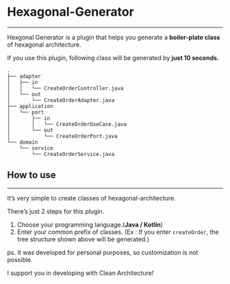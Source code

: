 # Hexagonal-Generator

---

Hexgonal Generator is a plugin that helps you generate a **boiler-plate class** of hexagonal architecture.

If you use this plugin, following class will be generated by **just 10 seconds.**

```
.
├── adapter
│   ├── in
│   │   └── CreateOrderController.java
│   └── out
│       └── CreateOrderAdapter.java
├── application
│   └── port
│       ├── in
│       │   └── CreateOrderUseCase.java
│       └── out
│           └── CreateOrderPort.java
└── domain
    └── service
        └── CreateOrderService.java
```

## How to use

---

It’s very simple to create classes of hexagonal-architecture.

There’s just 2 steps for this plugin.

1. Choose your programming language.(**Java / Kotlin**)
2. Enter your common prefix of classes.
   (Ex : If you enter `createOrder`, the tree structure shown above will be generated.)

ps. It was developed for personal purposes, so customization is not possible.

I support you in developing with Clean Architecture!
